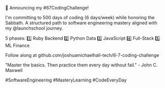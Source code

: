 🚀 Announcing my #67CodingChallenge! 

I'm committing to 500 days of coding (6 days/week) while honoring the Sabbath. A structured path to software engineering mastery aligned with my @launchschool journey.

5 phases:
1️⃣ Ruby Backend
2️⃣ Python Data
3️⃣ JavaScript
4️⃣ Full-Stack
5️⃣ ML Finance

Follow along at github.com/joshuamichaelhall-tech/6-7-coding-challenge

"Master the basics. Then practice them every day without fail." - John C. Maxwell

#SoftwareEngineering #MasteryLearning #CodeEveryDay
